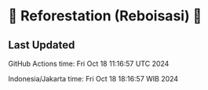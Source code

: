 
# 🌳 Reforestation (Reboisasi) 🌲

## Last Updated

GitHub Actions time: Fri Oct 18 11:16:57 UTC 2024

Indonesia/Jakarta time: Fri Oct 18 18:16:57 WIB 2024
